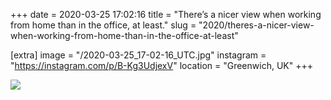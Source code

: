 +++
date = 2020-03-25 17:02:16
title = "There’s a nicer view when working from home than in the office, at least."
slug = "2020/theres-a-nicer-view-when-working-from-home-than-in-the-office-at-least"

[extra]
image = "/2020-03-25_17-02-16_UTC.jpg"
instagram = "https://instagram.com/p/B-Kg3UdjexV"
location = "Greenwich, UK"
+++

<img src="/2020-03-25_17-02-16_UTC.jpg" />
